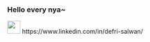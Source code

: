 ### Hello every nya~

<img src="https://media1.tenor.com/m/SYRr_wfBVcsAAAAd/anime-frieren.gif" width="30px">
https://www.linkedin.com/in/defri-salwan/


